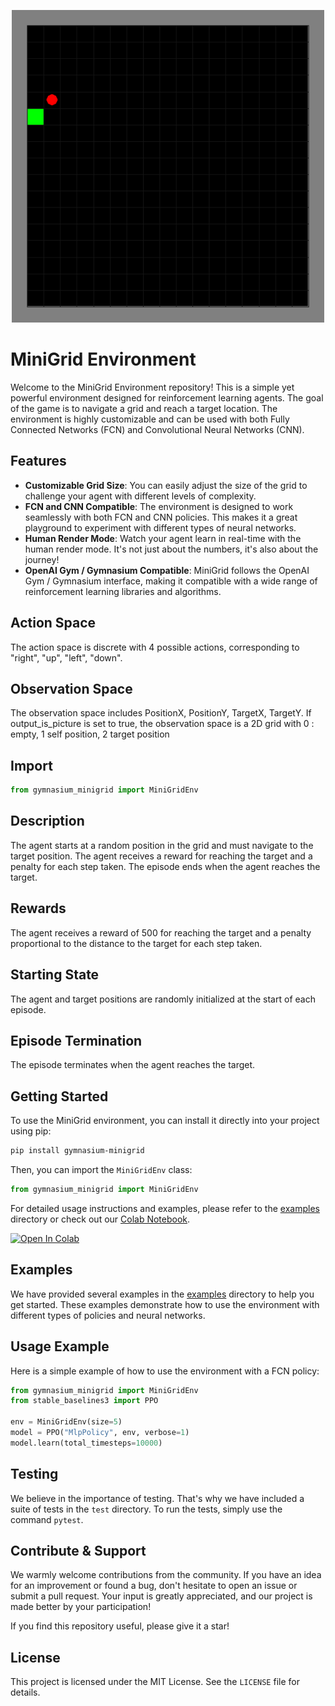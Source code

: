 <p align="center">
    <img src="https://github.com/lucasBertola/Minigrid/blob/main/showProject.gif" width="500px"/>
</p>

# MiniGrid Environment

Welcome to the MiniGrid Environment repository! This is a simple yet powerful environment designed for reinforcement learning agents. The goal of the game is to navigate a grid and reach a target location. The environment is highly customizable and can be used with both Fully Connected Networks (FCN) and Convolutional Neural Networks (CNN).

## Features

- **Customizable Grid Size**: You can easily adjust the size of the grid to challenge your agent with different levels of complexity.
- **FCN and CNN Compatible**: The environment is designed to work seamlessly with both FCN and CNN policies. This makes it a great playground to experiment with different types of neural networks.
- **Human Render Mode**: Watch your agent learn in real-time with the human render mode. It's not just about the numbers, it's also about the journey!
- **OpenAI Gym / Gymnasium Compatible**: MiniGrid follows the OpenAI Gym / Gymnasium interface, making it compatible with a wide range of reinforcement learning libraries and algorithms.

## Action Space

The action space is discrete with 4 possible actions, corresponding to "right", "up", "left", "down".

## Observation Space

The observation space includes PositionX, PositionY, TargetX, TargetY. 
If output_is_picture is set to true, the observation space is a 2D grid with 0 : empty, 1 self position, 2 target position

## Import

```python
from gymnasium_minigrid import MiniGridEnv
```

## Description

The agent starts at a random position in the grid and must navigate to the target position. The agent receives a reward for reaching the target and a penalty for each step taken. The episode ends when the agent reaches the target.

## Rewards

The agent receives a reward of 500 for reaching the target and a penalty proportional to the distance to the target for each step taken.

## Starting State

The agent and target positions are randomly initialized at the start of each episode.

## Episode Termination

The episode terminates when the agent reaches the target.

## Getting Started

To use the MiniGrid environment, you can install it directly into your project using pip:

```bash
pip install gymnasium-minigrid
```

Then, you can import the `MiniGridEnv` class:

```python
from gymnasium_minigrid import MiniGridEnv
```

For detailed usage instructions and examples, please refer to the [examples](https://github.com/lucasBertola/Minigrid/tree/main/exemples) directory or check out our [Colab Notebook](https://colab.research.google.com/github/lucasBertola/Minigrid/blob/main/exemples/PPO_MlpPolicy.ipynb).

[![Open In Colab](https://colab.research.google.com/assets/colab-badge.svg)](https://colab.research.google.com/github/lucasBertola/Minigrid/blob/main/exemples/PPO_MlpPolicy.ipynb)

## Examples

We have provided several examples in the [examples](https://github.com/lucasBertola/Minigrid/tree/main/exemples) directory to help you get started. These examples demonstrate how to use the environment with different types of policies and neural networks.

## Usage Example

Here is a simple example of how to use the environment with a FCN policy:

```python
from gymnasium_minigrid import MiniGridEnv
from stable_baselines3 import PPO

env = MiniGridEnv(size=5)
model = PPO("MlpPolicy", env, verbose=1)
model.learn(total_timesteps=10000)
```

## Testing

We believe in the importance of testing. That's why we have included a suite of tests in the `test` directory. To run the tests, simply use the command `pytest`.

## Contribute & Support

We warmly welcome contributions from the community. If you have an idea for an improvement or found a bug, don't hesitate to open an issue or submit a pull request. Your input is greatly appreciated, and our project is made better by your participation!

If you find this repository useful, please give it a star!

## License

This project is licensed under the MIT License. See the `LICENSE` file for details.